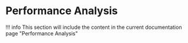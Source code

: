 # Performance Analysis

!!! info
    This section will include the content in the current documentation page "Performance Analysis"

